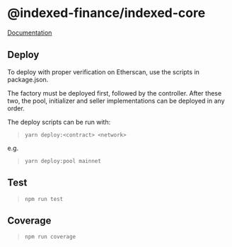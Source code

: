 # @indexed-finance/indexed-core

[Documentation](https://docs.indexed.finance)

## Deploy

To deploy with proper verification on Etherscan, use the scripts in package.json.

The factory must be deployed first, followed by the controller. After these two, the pool, initializer and seller implementations can be deployed in any order.

The deploy scripts can be run with:

> `yarn deploy:<contract> <network>`

e.g.
> `yarn deploy:pool mainnet`

## Test

> `npm run test`

## Coverage

> `npm run coverage`

